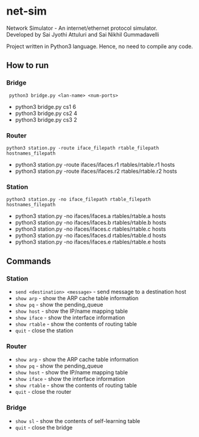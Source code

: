 # net-sim
Network Simulator - An internet/ethernet protocol simulator.  
Developed by Sai Jyothi Attuluri and Sai Nikhil Gummadavelli

Project written in Python3 language. Hence, no need to compile any code. 

## How to run

### Bridge
``` python3 bridge.py <lan-name> <num-ports>```
* python3 bridge.py cs1 6  
* python3 bridge.py cs2 4  
* python3 bridge.py cs3 2  

### Router
```python3 station.py -route iface_filepath rtable_filepath hostnames_filepath```
* python3 station.py -route ifaces/ifaces.r1 rtables/rtable.r1 hosts  
* python3 station.py -route ifaces/ifaces.r2 rtables/rtable.r2 hosts

### Station
```python3 station.py -no iface_filepath rtable_filepath hostnames_filepath```
* python3 station.py -no ifaces/ifaces.a rtables/rtable.a hosts  
* python3 station.py -no ifaces/ifaces.b rtables/rtable.b hosts  
* python3 station.py -no ifaces/ifaces.c rtables/rtable.c hosts  
* python3 station.py -no ifaces/ifaces.d rtables/rtable.d hosts  
* python3 station.py -no ifaces/ifaces.e rtables/rtable.e hosts

## Commands

### Station
* ```send <destination> <message>``` - send message to a destination host
* ```show arp```		- show the ARP cache table information
* ```show pq``` 		- show the pending_queue 
* ```show host``` 		- show the IP/name mapping table
* ```show iface``` 		- show the interface information
* ```show rtable``` 	- show the contents of routing table
* ```quit```            - close the station

### Router
* ```show arp``` 		- show the ARP cache table information
* ```show pq``` 		- show the pending_queue
* ```show host``` 		- show the IP/name mapping table
* ```show iface``` 		- show the interface information
* ```show rtable``` 	- show the contents of routing table
* ```quit```            - close the router

### Bridge
* ```show sl```     - show the contents of self-learning table
* ```quit```        - close the bridge
